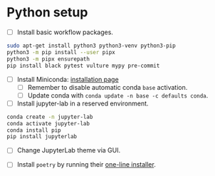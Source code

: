 # Python setup

- [ ] Install basic workflow packages.

``` bash
sudo apt-get install python3 python3-venv python3-pip
python3 -m pip install --user pipx
python3 -m pipx ensurepath
pip install black pytest vulture mypy pre-commit
```

- [ ] Install Miniconda: [installation page](https://docs.conda.io/en/latest/miniconda.html#linux-installers)
  - [ ] Remember to disable automatic conda `base` activation.
  - [ ] Update conda with `conda update -n base -c defaults conda`.

- [ ] Install jupyter-lab in a reserved environment.

```bash
conda create -n jupyter-lab
conda activate jupyter-lab
conda install pip
pip install jupyterlab
```

- [ ] Change JupyterLab theme via GUI.

- [ ] Install `poetry` by running their [one-line installer](https://python-poetry.org/docs/#osx--linux--bashonwindows-install-instructions).
